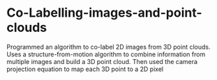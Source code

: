 # Co-Labelling-images-and-point-clouds
Programmed an algorithm to co-label 2D images from 3D point clouds. Uses a structure-from-motion algorithm to combine information from multiple images and build a 3D point cloud. Then used the camera projection equation to map each 3D point to a 2D pixel 
